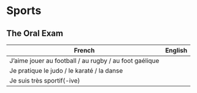 # Sports

## The Oral Exam

| French | English |
|-|-|
| J’aime jouer au football / au rugby / au foot gaélique | |
| Je pratique le judo / le karaté / la danse | |
| Je suis très sportif(-ive) | |

